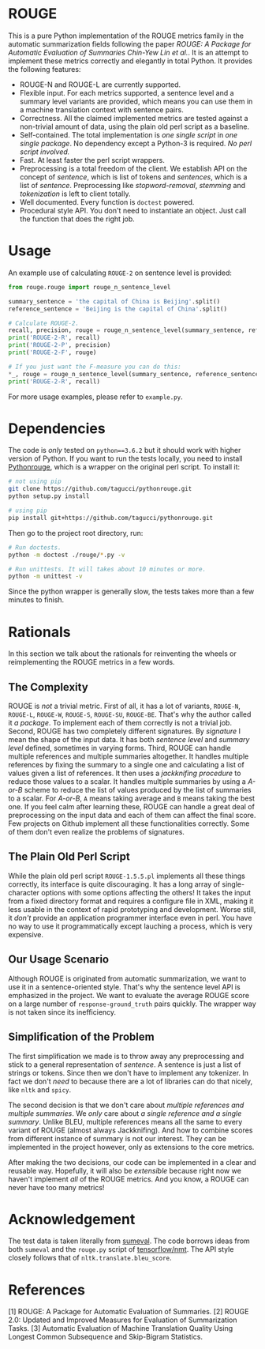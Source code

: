 # ROUGE
This is a pure Python implementation of the ROUGE metrics family in the automatic summarization fields
following the paper *ROUGE: A Package for Automatic Evaluation of Summaries Chin-Yew Lin et al.*.
It is an attempt to implement these metrics correctly and elegantly in total Python. It provides the following features:
- ROUGE-N and ROUGE-L are currently supported.
- Flexible input. For each metrics supported, a sentence level and a summary level variants are provided, which means you
can use them in a machine translation context with sentence pairs.
- Correctness. All the claimed implemented metrics are tested against a non-trivial amount of data, using the plain old perl script
as a baseline.
- Self-contained. The total implementation is *one single script*  in *one single package*.
No dependency except a Python-3 is required. *No perl script involved.*
- Fast. At least faster the perl script wrappers.
- Preprocessing is a total freedom of the client. We establish API on the concept of *sentence*, which is list of tokens
and *sentences*, which is a list of *sentence*. Preprocessing like *stopword-removal*, *stemming* and *tokenization* is
left to client totally.
- Well documented. Every function is `doctest` powered.
- Procedural style API. You don't need to instantiate an object. Just call the function that does the right job.

# Usage
An example use of calculating `ROUGE-2` on sentence level is provided:
```python
from rouge.rouge import rouge_n_sentence_level

summary_sentence = 'the capital of China is Beijing'.split()
reference_sentence = 'Beijing is the capital of China'.split()

# Calculate ROUGE-2.
recall, precision, rouge = rouge_n_sentence_level(summary_sentence, reference_sentence, 2)
print('ROUGE-2-R', recall)
print('ROUGE-2-P', precision)
print('ROUGE-2-F', rouge)

# If you just want the F-measure you can do this:
*_, rouge = rouge_n_sentence_level(summary_sentence, reference_sentence, 2)  # Requires a Python-3 to use *_.
print('ROUGE-2-R', recall)

```
For more usage examples, please refer to `example.py`.

# Dependencies
The code is *only* tested on `python==3.6.2` but it should work with higher version of Python.
If you want to run the tests locally, you need to install [Pythonrouge](https://github.com/tagucci/pythonrouge.git), which is a wrapper on the original
perl script. To install it:
```bash
# not using pip
git clone https://github.com/tagucci/pythonrouge.git
python setup.py install

# using pip
pip install git+https://github.com/tagucci/pythonrouge.git
```
Then go to the project root directory, run:
```bash
# Run doctests.
python -m doctest ./rouge/*.py -v

# Run unittests. It will takes about 10 minutes or more.
python -m unittest -v
```
Since the python wrapper is generally slow, the tests takes more than a few minutes to finish.

# Rationals
In this section we talk about the rationals for reinventing the wheels or reimplementing the ROUGE metrics in a few words.

## The Complexity
ROUGE is *not* a trivial metric. First of all, it has a lot of variants, `ROUGE-N`, `ROUGE-L`, `ROUGE-W`, `ROUGE-S`, `ROUGE-SU`, `ROUGE-BE`.
That's why the author called it *a package*. To implement each of them correctly is not a trivial job.
Second, ROUGE has two completely different signatures. By *signature* I mean the shape of the input data. It has both *sentence level* and
*summary level* defined, sometimes in varying forms. Third, ROUGE can handle multiple references and multiple summaries altogether.
It handles multiple references by fixing the summary to a single one and calculating a list of values given a list of references. It then
uses a *jackknifing procedure* to reduce those values to a scalar. It handles multiple summaries by using a *A-or-B* scheme to reduce the list
of values produced by the list of summaries to a scalar. For *A-or-B*, `A` means taking average and `B` means taking the best one.
If you feel calm after learning these, ROUGE can handle a great deal of preprocessing on the input data and each of them can affect the final score.
Few projects on Github implement all these functionalities correctly. Some of them don't even realize the problems of signatures.

## The Plain Old Perl Script
While the plain old perl script `ROUGE-1.5.5.pl` implements all these things correctly, its interface is quite discouraging.
It has a long array of single-character options with some options affecting the others!
It takes the input from a fixed directory format and requires a configure file in XML, making it less usable in the context of
rapid prototyping and development. Worse still, it *don't* provide an application programmer interface even in perl. You have no way
to use it programmatically except lauching a process, which is very expensive.

## Our Usage Scenario
Although ROUGE is originated from automatic summarization, we want to use it in a sentence-oriented style.
That's why the sentence level API is emphasized in the project. We want to evaluate the average ROUGE score on a large
number of `response-ground_truth` pairs quickly. The wrapper way is not taken since its inefficiency.

## Simplification of the Problem
The first simplification we made is to throw away any preprocessing and stick to a general representation of *sentence*.
A sentence is just a list of strings or tokens. Since then we don't have to implement any tokenizer. In fact we don't
*need* to because there are a lot of libraries can do that nicely, like `nltk` and `spicy`.

The second decision is that we don't care about *multiple references and multiple summaries*.
We *only* care about *a single reference and a single summary*. Unlike BLEU, multiple references means all the same
to every variant of ROUGE (almost always Jackknifing). And how to combine scores from different instance of summary is not our interest.
They can be implemented in the project however, only as extensions to the core metrics.

After making the two decisions, our code can be implemented in a clear and reusable way.
Hopefully, it will also be *extensible* because right now we haven't implement *all* of the ROUGE metrics.
And you know, a ROUGE can never have too many metrics!

# Acknowledgement
The test data is taken literally from [sumeval](https://github.com/chakki-works/sumeval.git).
The code borrows ideas from both `sumeval` and the `rouge.py` script of [tensorflow/nmt](https://github.com/tensorflow/nmt.git).
The API style closely follows that of `nltk.translate.bleu_score`.

# References
[1] ROUGE: A Package for Automatic Evaluation of Summaries.
[2] ROUGE 2.0: Updated and Improved Measures for Evaluation of Summarization Tasks.
[3] Automatic Evaluation of Machine Translation Quality Using Longest Common Subsequence and Skip-Bigram Statistics.
